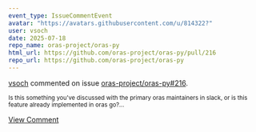 ```yaml
---
event_type: IssueCommentEvent
avatar: "https://avatars.githubusercontent.com/u/814322?"
user: vsoch
date: 2025-07-18
repo_name: oras-project/oras-py
html_url: https://github.com/oras-project/oras-py/pull/216
repo_url: https://github.com/oras-project/oras-py
---
```


<a href='https://github.com/vsoch' target='_blank'>vsoch</a> commented on issue <a href='https://github.com/oras-project/oras-py/pull/216' target='_blank'>oras-project/oras-py#216</a>.

<small>Is this something you've discussed with the primary oras maintainers in slack, or is this feature already implemented in oras go?...</small>

<a href='https://github.com/oras-project/oras-py/pull/216' target='_blank'>View Comment</a>